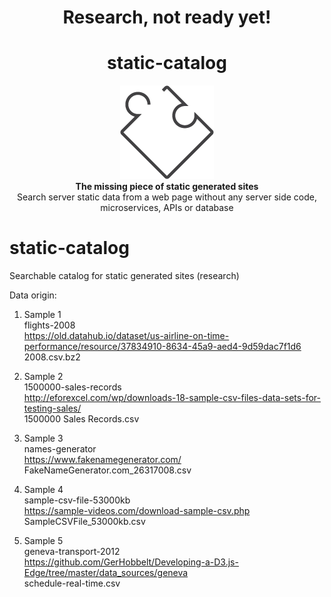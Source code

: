 <h1 align="center">Research, not ready yet!</h1>
<h1 align="center">static-catalog</h1>
<p align="center"><img src="missing-piece.png"><br><strong>The missing piece of static generated sites</strong><br>Search server static data from a web page without any server side code, microservices, APIs or database</p>
	


# static-catalog
Searchable catalog for static generated sites (research)

Data origin:

1. Sample 1  
  flights-2008  
  https://old.datahub.io/dataset/us-airline-on-time-performance/resource/37834910-8634-45a9-aed4-9d59dac7f1d6  
  2008.csv.bz2

2. Sample 2  
  1500000-sales-records  
  http://eforexcel.com/wp/downloads-18-sample-csv-files-data-sets-for-testing-sales/  
  1500000 Sales Records.csv

3. Sample 3  
  names-generator  
  https://www.fakenamegenerator.com/  
  FakeNameGenerator.com_26317008.csv  

4. Sample 4  
  sample-csv-file-53000kb  
  https://sample-videos.com/download-sample-csv.php  
  SampleCSVFile_53000kb.csv  

5. Sample 5  
  geneva-transport-2012  
  https://github.com/GerHobbelt/Developing-a-D3.js-Edge/tree/master/data_sources/geneva  
  schedule-real-time.csv  
